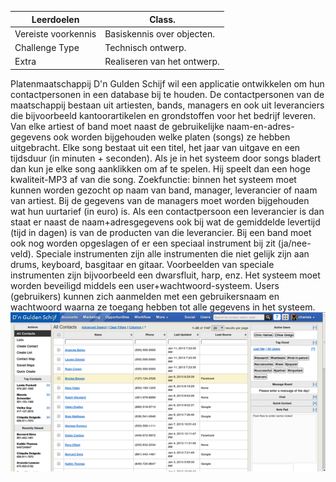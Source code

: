 | Leerdoelen | Class. |
| --- | --- |
| Vereiste voorkennis | Basiskennis over objecten. |
| Challenge Type | Technisch ontwerp. |
| Extra | Realiseren van het ontwerp. |



Platenmaatschappij D'n Gulden Schijf wil een applicatie ontwikkelen om hun contactpersonen in een database bij te houden.
De contactpersonen van de maatschappij bestaan uit artiesten, bands, managers en ook uit leveranciers die bijvoorbeeld kantoorartikelen en grondstoffen voor het bedrijf leveren.
Van elke artiest of band moet naast de gebruikelijke naam-en-adres-gegevens ook worden bijgehouden welke platen (songs) ze hebben uitgebracht. Elke song bestaat uit een titel, het jaar van uitgave en een tijdsduur (in minuten + seconden). Als je in het systeem door songs bladert dan kun je elke song aanklikken om af te spelen. Hij speelt dan een hoge kwaliteit-MP3 af van die song.
Zoekfunctie: binnen het systeem moet kunnen worden gezocht op naam van band, manager, leverancier of naam van artiest.
Bij de gegevens van de managers moet worden bijgehouden wat hun uurtarief (in euro) is.
Als een contactpersoon een leverancier is dan staat er naast de naam+adresgegevens ook bij wat de gemiddelde levertijd (tijd in dagen) is van de producten van die leverancier.
Bij een band moet ook nog worden opgeslagen of er een speciaal instrument bij zit (ja/nee-veld). Speciale instrumenten zijn alle instrumenten die niet gelijk zijn aan drums, keyboard, basgitaar en gitaar. Voorbeelden van speciale instrumenten zijn bijvoorbeeld een dwarsfluit, harp, enz.
Het systeem moet worden beveiligd middels een user+wachtwoord-systeem. Users (gebruikers) kunnen zich aanmelden met een gebruikersnaam en wachtwoord waarna ze toegang hebben tot alle gegevens in het systeem.
![](figures/platenmaatschappij.png "platenmaatschappij")
